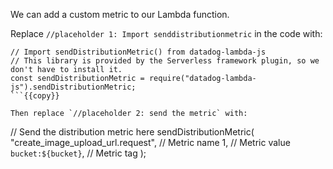 We can add a custom metric to our Lambda function.

Replace `//placeholder 1: Import senddistributionmetric` in the code with:

```
// Import sendDistributionMetric() from datadog-lambda-js
// This library is provided by the Serverless framework plugin, so we don't have to install it.
const sendDistributionMetric = require("datadog-lambda-js").sendDistributionMetric;
```{{copy}}

Then replace `//placeholder 2: send the metric` with: 

```
  // Send the distribution metric here
  sendDistributionMetric(
    "create_image_upload_url.request", // Metric name
    1,                                 // Metric value
    `bucket:${bucket}`,                // Metric tag
  );
```{{copy}}

